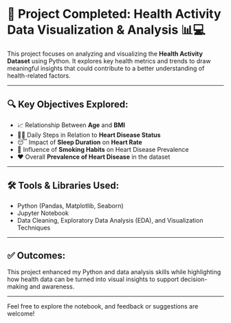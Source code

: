 # 🚀 Project Completed: Health Activity Data Visualization & Analysis 📊💻

This project focuses on analyzing and visualizing the **Health Activity Dataset** using Python. It explores key health metrics and trends to draw meaningful insights that could contribute to a better understanding of health-related factors.

---

## 🔍 Key Objectives Explored:
- 📈 Relationship Between **Age** and **BMI**
- 🚶‍♂️ Daily Steps in Relation to **Heart Disease Status**
- 😴 Impact of **Sleep Duration** on **Heart Rate**
- 🚬 Influence of **Smoking Habits** on Heart Disease Prevalence
- ❤️ Overall **Prevalence of Heart Disease** in the dataset

---

## 🛠️ Tools & Libraries Used:
- Python (Pandas, Matplotlib, Seaborn)
- Jupyter Notebook
- Data Cleaning, Exploratory Data Analysis (EDA), and Visualization Techniques

---

## ✅ Outcomes:
This project enhanced my Python and data analysis skills while highlighting how health data can be turned into visual insights to support decision-making and awareness.

---

Feel free to explore the notebook, and feedback or suggestions are welcome!

